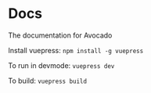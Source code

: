 # Docs
The documentation for Avocado

Install vuepress: `npm install -g vuepress`

To run in devmode: `vuepress dev`

To build: `vuepress build`
